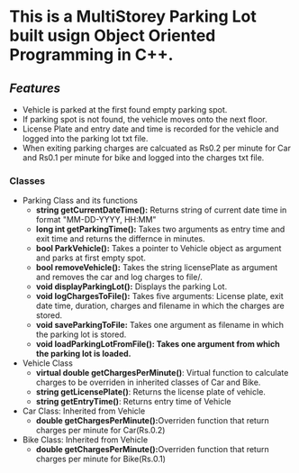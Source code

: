 <h1>This is a MultiStorey Parking Lot built usign Object Oriented Programming in C++.</h1>

<h2><em>Features</em></h2>
<ul>
    <li>Vehicle is parked at the first found empty parking spot.</li>
    <li>If parking spot is not found, the vehicle moves onto the next floor.</li>
    <li>License Plate and entry date and time is recorded for the vehicle and logged into the parking lot txt file.</li>
    <li>When exiting parking charges are calcuated as Rs0.2 per minute for Car and Rs0.1 per minute for bike and logged into the charges txt file.</li>
</ul>

<h3>Classes</h3>
<ul>
    <li>
        Parking Class and its functions
        <ul>
            <li><strong>string getCurrentDateTime():</strong> Returns string of current date time in format "MM-DD-YYYY, HH:MM"</li>
            <li><strong>long int getParkingTime():</strong> Takes two arguments as entry time and exit time and returns the differnce in minutes.</li>
            <li><strong>bool ParkVehicle():</strong> Takes a pointer to Vehicle object as argument and parks at first empty spot.</li>
            <li><strong>bool removeVehicle():</strong> Takes the string licensePlate as argument and removes the car and log charges to file/.</li>           
            <li><strong>void displayParkingLot():</strong> Displays the parking Lot.</li>
            <li><strong>void logChargesToFile():</strong> Takes five arguments: License plate, exit date time, duration, charges and filename in which the charges are stored.</li>
            <li><strong>void saveParkingToFile:</strong> Takes one argument as filename in which the parking lot is stored.</li>
            <li><strong>void loadParkingLotFromFile(): Takes one argument from which the parking lot is loaded.</strong></li>
        </ul>
    </li>
    <li>
        Vehicle Class
        <ul>
            <li><strong>virtual double getChargesPerMinute()</strong>: Virtual function to calculate charges to be overriden in inherited classes of Car and Bike.</li>
            <li><strong>string getLicensePlate()</strong>: Returns the license plate of vehicle.</li>
            <li><strong>string getEntryTime()</strong>: Returns entry time of Vehicle</li>
        </ul>
    </li>
    <li>
        Car Class: Inherited from Vehicle
        <ul>
            <li><strong>double getChargesPerMinute():</strong>Overriden function that return charges per minute for Car(Rs.0.2)</li>
        </ul>
    </li>
    <li>
        Bike Class: Inherited from Vehicle
        <ul>
            <li><strong>double getChargesPerMinute():</strong>Overriden function that return charges per minute for Bike(Rs.0.1)</li>
        </ul>
    </li>
</ul>